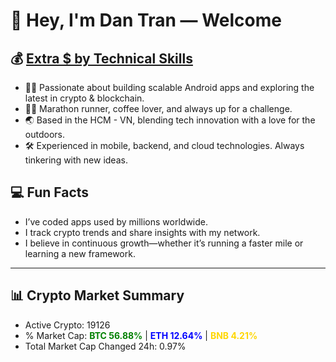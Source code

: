 # 👋 Hey, I'm Dan Tran — Welcome

## 💰 <a href="https://dantech.academy" target="_blank">Extra $ by Technical Skills</a>

- 🧑‍💻 Passionate about building scalable Android apps and exploring the latest in crypto & blockchain.
- 🏃‍♂️ Marathon runner, coffee lover, and always up for a challenge.
- 🌏 Based in the HCM - VN, blending tech innovation with a love for the outdoors.
- 🛠️ Experienced in mobile, backend, and cloud technologies. Always tinkering with new ideas.

## 💻 Fun Facts

- I’ve coded apps used by millions worldwide.
- I track crypto trends and share insights with my network.
- I believe in continuous growth—whether it’s running a faster mile or learning a new framework.

---

## 📊 Crypto Market Summary

- Active Crypto: 19126
- % Market Cap: <span style="color: green; font-weight: bold;">BTC 56.88%</span> | <span style="color: blue; font-weight: bold;">ETH 12.64%</span> | <span style="color: gold; font-weight: bold;">BNB 4.21%</span>
- Total Market Cap Changed 24h: 0.97%
